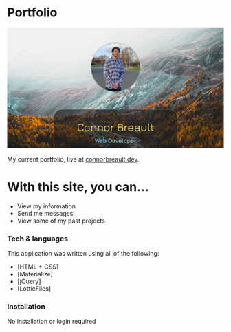 # Portfolio

![Demoimg](./assets/images/demo.png)

My current portfolio, live at [connorbreault.dev](https://connorbreault.dev/).

# With this site, you can...

- View my information
- Send me messages
- View some of my past projects

### Tech & languages

This application was written using all of the following:

- [HTML + CSS]
- [Materialize]
- [jQuery]
- [LottieFiles]

### Installation

No installation or login required
